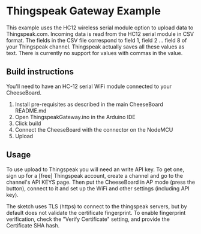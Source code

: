 # Thingspeak Gateway Example

This example uses the HC12 wireless serial module option to upload data to Thingspeak.com.  Incoming data is read from the HC12 serial module in CSV format. The fields in the CSV file correspond to field 1, field 2 ... field 8 of your Thingspeak channel. Thingspeak actually saves all these values as text. There is currently no support for values with commas in the value.

## Build instructions

You'll need to have an HC-12 serial WiFi module connected to your CheeseBoard.

1. Install pre-requisites as described in the main CheeseBoard README.md
2. Open ThingspeakGateway.ino in the Arduino IDE
3. Click build
4. Connect the CheeseBoard with the connector on the NodeMCU
5. Upload

## Usage

To use upload to Thingspeak you will need an write API key. To get one, sign up for a [free] Thingspeak account, create a channel and go to the channel's API KEYS page. Then put the CheeseBoard in AP mode (press the button), connect to it and set up the WiFi and other settings (including API key).

The sketch uses TLS (https) to connect to the thingspeak servers, but by default does not validate the certificate fingerprint. To enable fingerprint verification, check the "Verify Certificate" setting, and provide the Certificate SHA hash.


